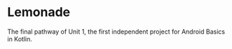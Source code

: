 # Lemonade
 The final pathway of Unit 1, the first independent project for Android Basics in Kotlin.
